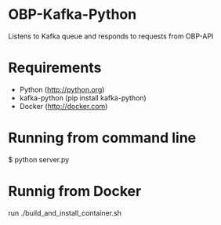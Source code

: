 # OBP-Kafka-Python

Listens to Kafka queue and responds to requests from OBP-API



# Requirements

- Python (http://python.org)
- kafka-python (pip install kafka-python)
- Docker (http://docker.com)



# Running from command line

$ python server.py


# Runnig from Docker

run ./build_and_install_container.sh

